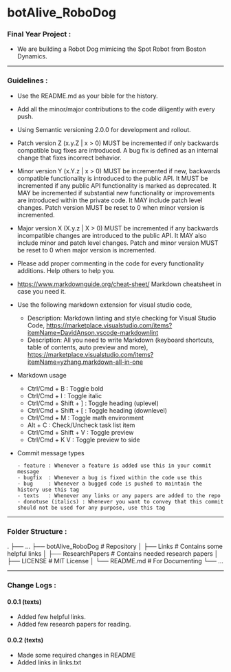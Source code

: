 # botAlive_RoboDog

### Final Year Project :

- We are building a Robot Dog mimicing the Spot Robot from Boston Dynamics.

---

### Guidelines :

- Use the README.md as your bible for the history. 
- Add all the minor/major contributions to the code diligently with every push. 
- Using Semantic versioning 2.0.0 for development and rollout.
- Patch version Z (x.y.Z | x > 0) MUST be incremented if only backwards compatible bug fixes are introduced. A bug fix is defined as an internal change that fixes incorrect behavior.
- Minor version Y (x.Y.z | x > 0) MUST be incremented if new, backwards compatible functionality is introduced to the public API. It MUST be incremented if any public API functionality is marked as deprecated. It MAY be incremented if substantial new functionality or improvements are introduced within the private code. It MAY include patch level changes. Patch version MUST be reset to 0 when minor version is incremented.
- Major version X (X.y.z | X > 0) MUST be incremented if any backwards incompatible changes are introduced to the public API. It MAY also include minor and patch level changes. Patch and minor version MUST be reset to 0 when major version is incremented.
- Please add proper commenting in the code for every functionality additions. Help others to help you.
- <https://www.markdownguide.org/cheat-sheet/>   Markdown cheatsheet in case you need it.
- Use the following markdown extension for visual studio code, 
  - Description: Markdown linting and style checking for Visual Studio Code, <https://marketplace.visualstudio.com/items?itemName=DavidAnson.vscode-markdownlint>
  - Description: All you need to write Markdown (keyboard shortcuts, table of contents, auto preview and more), <https://marketplace.visualstudio.com/items?itemName=yzhang.markdown-all-in-one>

- Markdown usage
  - Ctrl/Cmd + B : Toggle bold
  - Ctrl/Cmd + I : Toggle italic
  - Ctrl/Cmd + Shift + ] : Toggle heading (uplevel)
  - Ctrl/Cmd + Shift + [ : Toggle heading (downlevel)
  - Ctrl/Cmd + M : Toggle math environment
  - Alt + C : Check/Uncheck task list item
  - Ctrl/Cmd + Shift + V : Toggle preview
  - Ctrl/Cmd + K V : Toggle preview to side

- Commit message types

  ```
  - feature : Whenever a feature is added use this in your commit message
  - bugfix  : Whenever a bug is fixed within the code use this
  - bug     : Whenever a bugged code is pushed to maintain the history use this tag
  - texts   : Whenever any links or any papers are added to the repo
  - donotuse (italics) : Whenever you want to convey that this commit should not be used for any purpose, use this tag
  ```

---
### Folder Structure :
.
    ├── ...
    ├── botAlive_RoboDog        # Repository
    │   ├── Links	         # Contains some helpful links
    │   ├── ResearchPapers      # Contains needed research papers
    │   ├── LICENSE             # MIT License
    │   └── README.md           # For Documenting
    └── ...
    
---    
### Change Logs :

#### 0.0.1 (texts)
- Added few helpful links.
- Added few research papers for reading.

#### 0.0.2 (texts)
- Made some required changes in README
- Added links in links.txt
